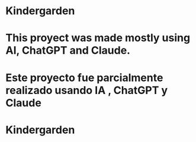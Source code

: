 ﻿# Kindergarden
# This proyect was made mostly using AI, ChatGPT and Claude.
# Este proyecto fue parcialmente realizado usando IA , ChatGPT y Claude
# Kindergarden
